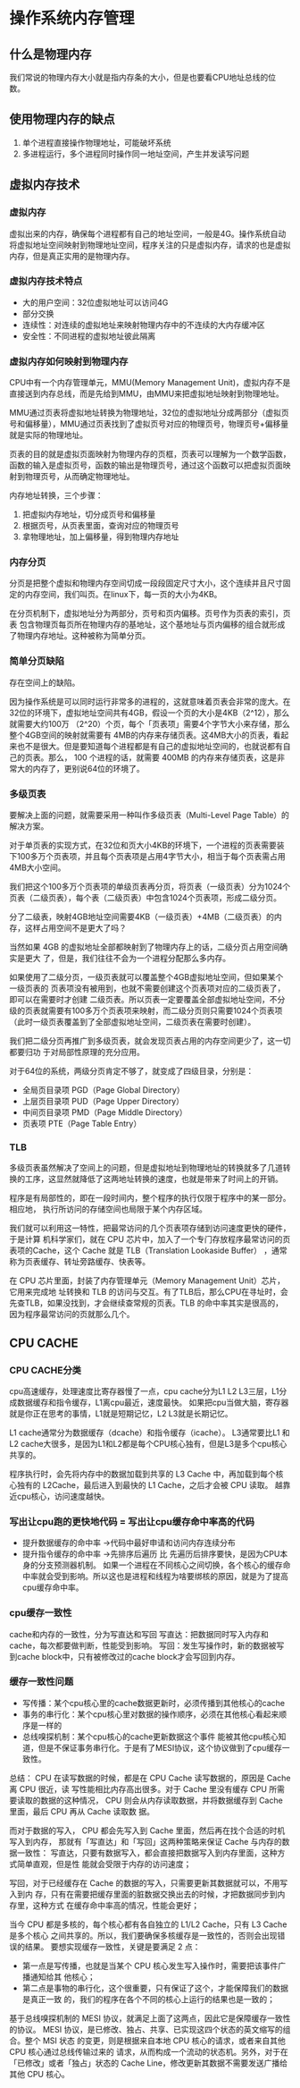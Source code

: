 # 操作系统内存管理
## 什么是物理内存
我们常说的物理内存大小就是指内存条的大小，但是也要看CPU地址总线的位数。

## 使用物理内存的缺点
1. 单个进程直接操作物理地址，可能破坏系统
2. 多进程运行，多个进程同时操作同一地址空间，产生并发读写问题

## 虚拟内存技术
### 虚拟内存
虚拟出来的内存，确保每个进程都有自己的地址空间，一般是4G。操作系统自动将虚拟地址空间映射到物理地址空间，程序关注的只是虚拟内存，请求的也是虚拟内存，但是真正实用的是物理内存。

### 虚拟内存技术特点
* 大的用户空间：32位虚拟地址可以访问4G
* 部分交换
* 连续性：对连续的虚拟地址来映射物理内存中的不连续的大内存缓冲区
* 安全性：不同进程的虚拟地址彼此隔离

### 虚拟内存如何映射到物理内存
CPU中有一个内存管理单元，MMU(Memory Management Unit)，虚拟内存不是直接送到内存总线，而是先给到MMU，由MMU来把虚拟地址映射到物理地址。

MMU通过页表将虚拟地址转换为物理地址，32位的虚拟地址分成两部分（虚拟页号和偏移量），MMU通过页表找到了虚拟页号对应的物理页号，物理页号+偏移量就是实际的物理地址。

页表的目的就是虚拟页面映射为物理内存的页框，页表可以理解为一个数学函数，函数的输入是虚拟页号，函数的输出是物理页号，通过这个函数可以把虚拟页面映射到物理页号，从而确定物理地址。

内存地址转换，三个步骤：
1. 把虚拟内存地址，切分成页号和偏移量
2. 根据页号，从页表里面，查询对应的物理页号
3. 拿物理地址，加上偏移量，得到物理内存地址

### 内存分页
分页是把整个虚拟和物理内存空间切成一段段固定尺寸大小，这个连续并且尺寸固定的内存空间，我们叫页。在linux下，每一页的大小为4KB。

在分页机制下，虚拟地址分为两部分，页号和页内偏移。页号作为页表的索引，页表 包含物理页每页所在物理内存的基地址，这个基地址与页内偏移的组合就形成了物理内存地址。这种被称为简单分页。

### 简单分页缺陷
存在空间上的缺陷。

因为操作系统是可以同时运⾏⾮常多的进程的，这就意味着⻚表会⾮常的庞⼤。在32位的环境下，虚拟地址空间共有4GB，假设⼀个⻚的⼤⼩是4KB（2^12），那么就需要⼤约100万 （2^20）个⻚，每个「⻚表项」需要4个字节⼤⼩来存储，那么整个4GB空间的映射就需要有 4MB的内存来存储⻚表。这4MB⼤⼩的⻚表，看起来也不是很⼤。但是要知道每个进程都是有⾃⼰的虚拟地址空间的，也就说都有⾃⼰的⻚表。那么， 100 个进程的话，就需要 400MB 的内存来存储⻚表，这是⾮常⼤的内存了，更别说64位的环境了。

### 多级页表
要解决上⾯的问题，就需要采⽤⼀种叫作多级⻚表（Multi-Level Page Table）的解决⽅案。

对于单页表的实现方式，在32位和页大小4KB的环境下，一个进程的页表需要装下100多万个页表项，并且每个页表项是占用4字节大小，相当于每个页表需占用4MB大小空间。

我们把这个100多万个页表项的单级页表再分页，将页表（一级页表）分为1024个页表（二级页表），每个表（二级页表）中包含1024个页表项，形成二级分页。

分了二级表，映射4GB地址空间需要4KB（一级页表）+4MB（二级页表）的内存，这样占用空间不是更大了吗？

当然如果 4GB 的虚拟地址全部都映射到了物理内存上的话，⼆级分⻚占⽤空间确实是更⼤
了，但是，我们往往不会为⼀个进程分配那么多内存。

如果使⽤了⼆级分⻚，⼀级⻚表就可以覆盖整个4GB虚拟地址空间，但如果某个⼀级⻚表的
⻚表项没有被⽤到，也就不需要创建这个⻚表项对应的⼆级⻚表了，即可以在需要时才创建
⼆级⻚表。所以⻚表⼀定要覆盖全部虚拟地址空间，不分级的⻚表就需要有100多万个⻚表项来映射，⽽⼆级分⻚则只需要1024个⻚表项（此时⼀级⻚表覆盖到了全部虚拟地址空间，⼆级⻚表在需要时创建）。

我们把⼆级分⻚再推⼴到多级⻚表，就会发现⻚表占⽤的内存空间更少了，这⼀切都要归功
于对局部性原理的充分应⽤。

对于64位的系统，两级分页肯定不够了，就变成了四级目录，分别是：
* 全局⻚⽬录项 PGD（Page Global Directory）
* 上层⻚⽬录项 PUD（Page Upper Directory）
* 中间⻚⽬录项 PMD（Page Middle Directory）
* ⻚表项 PTE（Page Table Entry）

### TLB
多级页表虽然解决了空间上的问题，但是虚拟地址到物理地址的转换就多了几道转换的工序，这显然就降低了这两地址转换的速度，也就是带来了时间上的开销。

程序是有局部性的，即在⼀段时间内，整个程序的执⾏仅限于程序中的某⼀部分。相应地，
执⾏所访问的存储空间也局限于某个内存区域。

我们就可以利⽤这⼀特性，把最常访问的⼏个⻚表项存储到访问速度更快的硬件，于是计算
机科学家们，就在 CPU 芯⽚中，加⼊了⼀个专⻔存放程序最常访问的⻚表项的Cache，这个
Cache 就是 TLB（Translation Lookaside Buffer） ，通常称为⻚表缓存、转址旁路缓存、快表等。

在 CPU 芯⽚⾥⾯，封装了内存管理单元（Memory Management Unit）芯⽚，它⽤来完成地
址转换和 TLB 的访问与交互。有了TLB后，那么CPU在寻址时，会先查TLB，如果没找到，才会继续查常规的⻚表。TLB 的命中率其实是很⾼的，因为程序最常访问的⻚就那么⼏个。


## CPU CACHE

### CPU CACHE分类
cpu高速缓存，处理速度比寄存器慢了一点，cpu cache分为L1 L2 L3三层，L1分成数据缓存和指令缓存，L1离cpu最近，速度最快。
如果把cpu当做大脑，寄存器就是你正在思考的事情，L1就是短期记忆，L2 L3就是长期记忆。

L1 cache通常分为数据缓存（dcache）和指令缓存（icache）。
L3通常要比L1 和L2 cache大很多，是因为L1和L2都是每个CPU核心独有，但是L3是多个cpu核心共享的。

程序执行时，会先将内存中的数据加载到共享的 L3 Cache 中，再加载到每个核⼼独有的 L2Cache，最后进⼊到最快的 L1 Cache，之后才会被 CPU 读取。
越靠近cpu核心，访问速度越快。

### 写出让cpu跑的更快地代码 = 写出让cpu缓存命中率高的代码
* 提升数据缓存的命中率 ->代码中最好申请和访问内存连续分布
* 提升指令缓存的命中率 ->先排序后遍历 比 先遍历后排序要快，是因为CPU本身的分支预测器机制。
如果一个进程在不同核心之间切换，各个核心的缓存命中率就会受到影响。所以这也是进程和线程为啥要绑核的原因，就是为了提高cpu缓存命中率。

### cpu缓存一致性
cache和内存的一致性，分为写直达和写回
写直达：把数据同时写入内存和cache，每次都要做判断，性能受到影响。
写回：发生写操作时，新的数据被写到cache block中，只有被修改过的cache block才会写回到内存。

### 缓存一致性问题
* 写传播：某个cpu核心里的cache数据更新时，必须传播到其他核心的cache
* 事务的串行化：某个cpu核心里对数据的操作顺序，必须在其他核心看起来顺序是一样的
* 总线嗅探机制：某个cpu核心的cache更新数据这个事件 能被其他cpu核心知道，但是不保证事务串行化。于是有了MESI协议，这个协议做到了cpu缓存一致性。

总结：
CPU 在读写数据的时候，都是在 CPU Cache 读写数据的，原因是 Cache 离 CPU 很近，读
写性能相⽐内存⾼出很多。对于 Cache ⾥没有缓存 CPU 所需要读取的数据的这种情况，
CPU 则会从内存读取数据，并将数据缓存到 Cache ⾥⾯，最后 CPU 再从 Cache 读取数
据。

⽽对于数据的写⼊， CPU 都会先写⼊到 Cache ⾥⾯，然后再在找个合适的时机写⼊到内存，
那就有「写直达」和「写回」这两种策略来保证 Cache 与内存的数据⼀致性：
写直达，只要有数据写⼊，都会直接把数据写⼊到内存⾥⾯，这种⽅式简单直观，但是性
能就会受限于内存的访问速度；

写回，对于已经缓存在 Cache 的数据的写⼊，只需要更新其数据就可以，不⽤写⼊到内
存，只有在需要把缓存⾥⾯的脏数据交换出去的时候，才把数据同步到内存⾥，这种⽅式
在缓存命中率⾼的情况，性能会更好；

当今 CPU 都是多核的，每个核⼼都有各⾃独⽴的 L1/L2 Cache，只有 L3 Cache 是多个核⼼
之间共享的。所以，我们要确保多核缓存是⼀致性的，否则会出现错误的结果。
要想实现缓存⼀致性，关键是要满⾜ 2 点：
* 第⼀点是写传播，也就是当某个 CPU 核⼼发⽣写⼊操作时，需要把该事件⼴播通知给其
他核⼼；
* 第⼆点是事物的串⾏化，这个很重要，只有保证了这个，才能保障我们的数据是真正⼀致
的，我们的程序在各个不同的核⼼上运⾏的结果也是⼀致的；

基于总线嗅探机制的 MESI 协议，就满⾜上⾯了这两点，因此它是保障缓存⼀致性的协议。
MESI 协议，是已修改、独占、共享、已实现这四个状态的英⽂缩写的组合。整个 MSI 状态
的变更，则是根据来⾃本地 CPU 核⼼的请求，或者来⾃其他 CPU 核⼼通过总线传输过来的
请求，从⽽构成⼀个流动的状态机。另外，对于在「已修改」或者「独占」状态的 Cache
Line，修改更新其数据不需要发送⼴播给其他 CPU 核⼼。


